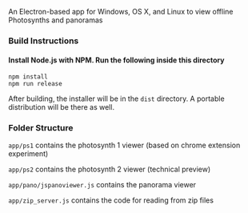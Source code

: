 An Electron-based app for Windows, OS X, and Linux to view offline Photosynths and panoramas

### Build Instructions
#### Install Node.js with NPM. Run the following inside this directory
```
npm install
npm run release
```
After building, the installer will be in the `dist` directory.  A portable distribution will be there as well.
### Folder Structure
`app/ps1` contains the photosynth 1 viewer (based on chrome extension experiment)

`app/ps2` contains the photosynth 2 viewer (technical preview)

`app/pano/jspanoviewer.js` contains the panorama viewer

`app/zip_server.js` contains the code for reading from zip files

